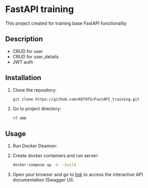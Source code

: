 # FastAPI training

This project created for training base FastAPI functionality

## Description

- CRUD for  user
- CRUD for user_details
- JWT auth


## Installation

1. Clone the repository:

   ```bash
   git clone https://github.com/KO7975/FastAPI_training.git

2. Go to project directory:

    ```bash
    cd app


## Usage

1. Run Docker Deamon:


2. Create docker containers and run server:

    ```bash
    docker-compose up -d --build

3. Open your browser and go to [link](http://localhost:8000/docs) to access the interactive API documentation (Swagger UI).

